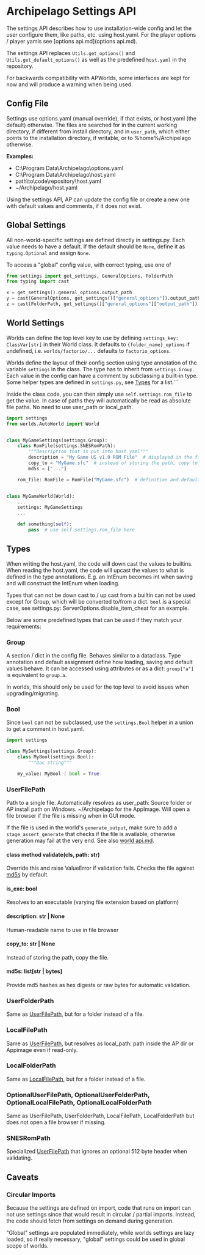 # Archipelago Settings API

The settings API describes how to use installation-wide config and let the user configure them, like paths, etc. using
host.yaml. For the player options / player yamls see [options api.md](options api.md).

The settings API replaces `Utils.get_options()` and `Utils.get_default_options()`
as well as the predefined `host.yaml` in the repository.

For backwards compatibility with APWorlds, some interfaces are kept for now and will produce a warning when being used.


## Config File

Settings use options.yaml (manual override), if that exists, or host.yaml (the default) otherwise.
The files are searched for in the current working directory, if different from install directory, and in `user_path`,
which either points to the installation directory, if writable, or to %home%/Archipelago otherwise.

**Examples:**
* C:\Program Data\Archipelago\options.yaml
* C:\Program Data\Archipelago\host.yaml
* path\to\code\repository\host.yaml
* ~/Archipelago/host.yaml

Using the settings API, AP can update the config file or create a new one with default values and comments, 
if it does not exist.


## Global Settings

All non-world-specific settings are defined directly in settings.py.
Each value needs to have a default. If the default should be `None`, define it as `typing.Optional` and assign `None`.

To access a "global" config value, with correct typing, use one of
```python
from settings import get_settings, GeneralOptions, FolderPath
from typing import cast

x = get_settings().general_options.output_path
y = cast(GeneralOptions, get_settings()["general_options"]).output_path
z = cast(FolderPath, get_settings()["general_options"]["output_path"])
```


## World Settings

Worlds can define the top level key to use by defining `settings_key: ClassVar[str]` in their World class.
It defaults to `{folder_name}_options` if undefined, i.e. `worlds/factorio/...` defaults to `factorio_options`.

Worlds define the layout of their config section using type annotation of the variable `settings` in the class.
The type has to inherit from `settings.Group`. Each value in the config can have a comment by subclassing a built-in
type. Some helper types are defined in `settings.py`, see [Types](#Types) for a list.```

Inside the class code, you can then simply use `self.settings.rom_file` to get the value.
In case of paths they will automatically be read as absolute file paths. No need to use user_path or local_path.

```python
import settings
from worlds.AutoWorld import World


class MyGameSettings(settings.Group):
    class RomFile(settings.SNESRomPath):
        """Description that is put into host.yaml"""
        description = "My Game US v1.0 ROM File"  # displayed in the file browser
        copy_to = "MyGame.sfc"  # instead of storing the path, copy to AP dir
        md5s = ["..."]

    rom_file: RomFile = RomFile("MyGame.sfc")  # definition and default value


class MyGameWorld(World):
    ...
    settings: MyGameSettings
    ...

    def something(self):
        pass  # use self.settings.rom_file here
```


## Types

When writing the host.yaml, the code will down cast the values to builtins.
When reading the host.yaml, the code will upcast the values to what is defined in the type annotations.
E.g. an IntEnum becomes int when saving and will construct the IntEnum when loading.

Types that can not be down cast to / up cast from a builtin can not be used except for Group, which will be converted
to/from a dict.
`bool` is a special case, see settings.py: ServerOptions.disable_item_cheat for an example.

Below are some predefined types that can be used if they match your requirements:


### Group

A section / dict in the config file. Behaves similar to a dataclass.
Type annotation and default assignment define how loading, saving and default values behave.
It can be accessed using attributes or as a dict: `group["a"]` is equivalent to `group.a`.

In worlds, this should only be used for the top level to avoid issues when upgrading/migrating.


### Bool

Since `bool` can not be subclassed, use the `settings.Bool` helper in a union to get a comment in host.yaml.

```python
import settings

class MySettings(settings.Group):
    class MyBool(settings.Bool):
        """Doc string"""

    my_value: MyBool | bool = True
```

### UserFilePath

Path to a single file. Automatically resolves as user_path:
Source folder or AP install path on Windows. ~/Archipelago for the AppImage.
Will open a file browser if the file is missing when in GUI mode.

If the file is used in the world's `generate_output`, make sure to add a `stage_assert_generate` that checks if the
file is available, otherwise generation may fail at the very end.
See also [world api.md](https://github.com/ArchipelagoMW/Archipelago/blob/main/docs/world%20api.md#generation).

#### class method validate(cls, path: str)

Override this and raise ValueError if validation fails.
Checks the file against [md5s](#md5s) by default.

#### is_exe: bool

Resolves to an executable (varying file extension based on platform)

#### description: str | None

Human-readable name to use in file browser

#### copy_to: str | None

Instead of storing the path, copy the file.

#### md5s: list[str | bytes]

Provide md5 hashes as hex digests or raw bytes for automatic validation.


### UserFolderPath

Same as [UserFilePath](#UserFilePath), but for a folder instead of a file.


### LocalFilePath

Same as [UserFilePath](#UserFilePath), but resolves as local_path:
path inside the AP dir or Appimage even if read-only.


### LocalFolderPath

Same as [LocalFilePath](#LocalFilePath), but for a folder instead of a file.


### OptionalUserFilePath, OptionalUserFolderPath, OptionalLocalFilePath, OptionalLocalFolderPath

Same as UserFilePath, UserFolderPath, LocalFilePath, LocalFolderPath but does not open a file browser if missing.


### SNESRomPath

Specialized [UserFilePath](#UserFilePath) that ignores an optional 512 byte header when validating.


## Caveats

### Circular Imports

Because the settings are defined on import, code that runs on import can not use settings since that would result in
circular / partial imports. Instead, the code should fetch from settings on demand during generation.

"Global" settings are populated immediately, while worlds settings are lazy loaded, so if really necessary,
"global" settings could be used in global scope of worlds.
